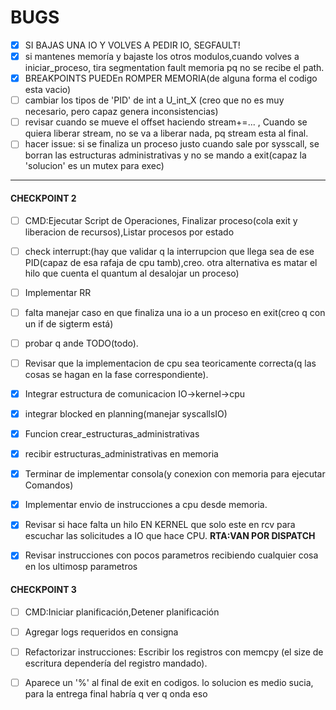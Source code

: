 # BUGS #
- [x] SI BAJAS UNA IO Y VOLVES A PEDIR IO, SEGFAULT!
- [x] si mantenes memoría y bajaste los otros modulos,cuando volves a iniciar_proceso, tira segmentation fault memoria pq no se recibe el path.
- [x] BREAKPOINTS PUEDEn ROMPER MEMORIA(de alguna forma el codigo esta vacio)
- [ ] cambiar los tipos de 'PID' de int a U_int_X (creo que no es muy necesario, pero capaz genera inconsistencias)
- [ ] revisar cuando se mueve el offset haciendo stream+=... , Cuando se quiera liberar stream, no se va a liberar nada, pq stream esta al final.
- [ ] hacer issue: si se finaliza un proceso justo cuando sale por sysscall, se borran las estructuras administrativas y no se mando a exit(capaz la 'solucion' es un mutex para exec)
____
#### CHECKPOINT 2 ####
- [ ] CMD:Ejecutar Script de Operaciones, Finalizar proceso(cola exit y liberacion de recursos),Listar procesos por estado
- [ ] check interrupt:(hay que validar q la interrupcion que llega sea de ese PID(capaz de esa rafaja de cpu tamb),creo. otra alternativa es matar el hilo que cuenta el quantum al desalojar un proceso)
- [ ] Implementar RR

- [ ] falta manejar caso en que finaliza una io a un proceso en exit(creo q con un if de sigterm está)
- [ ] probar q ande TODO(todo).
- [ ] Revisar que la implementacion de cpu sea teoricamente correcta(q las cosas se hagan en la fase correspondiente).
- [x] Integrar estructura de comunicacion IO->kernel->cpu
- [x] integrar blocked en planning(manejar syscallsIO)
- [X] Funcion crear_estructuras_administrativas
- [X] recibir estructuras_administrativas en memoria
- [X] Terminar de implementar consola(y conexion con memoria para ejecutar Comandos)
- [X] Implementar envio de instrucciones a cpu desde memoria.
- [X] Revisar si hace falta un hilo EN KERNEL que solo este en rcv para escuchar las solicitudes a IO que hace CPU. **RTA:VAN POR DISPATCH**
- [X] Revisar instrucciones con pocos parametros recibiendo cualquier cosa en los ultimosp parametros
#### CHECKPOINT 3 #######
- [ ] CMD:Iniciar planificación,Detener planificación
- [ ] Agregar logs requeridos en consigna
- [ ] Refactorizar instrucciones: Escribir los registros con memcpy (el size de escritura dependería del registro mandado).


- [ ] Aparece un '%' al final de exit en codigos. lo solucion es medio sucia, para la entrega final habría q ver q onda eso
